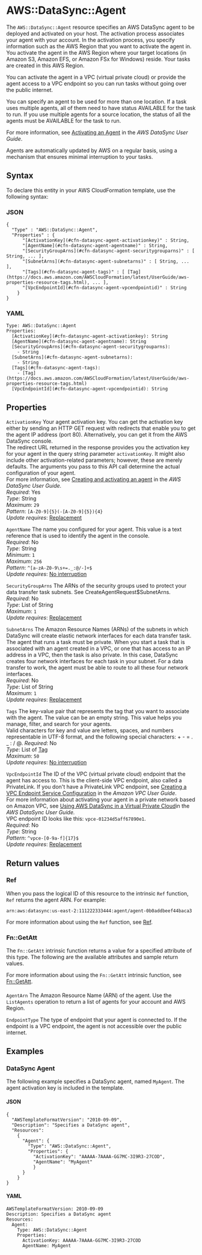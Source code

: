 # AWS::DataSync::Agent<a name="aws-resource-datasync-agent"></a>

The `AWS::DataSync::Agent` resource specifies an AWS DataSync agent to be deployed and activated on your host\. The activation process associates your agent with your account\. In the activation process, you specify information such as the AWS Region that you want to activate the agent in\. You activate the agent in the AWS Region where your target locations \(in Amazon S3, Amazon EFS, or Amazon FSx for Windows\) reside\. Your tasks are created in this AWS Region\.

You can activate the agent in a VPC \(virtual private cloud\) or provide the agent access to a VPC endpoint so you can run tasks without going over the public internet\.

You can specify an agent to be used for more than one location\. If a task uses multiple agents, all of them need to have status AVAILABLE for the task to run\. If you use multiple agents for a source location, the status of all the agents must be AVAILABLE for the task to run\. 

For more information, see [Activating an Agent](https://docs.aws.amazon.com/datasync/latest/userguide/activating-agent.html) in the *AWS DataSync User Guide*\.

Agents are automatically updated by AWS on a regular basis, using a mechanism that ensures minimal interruption to your tasks\.



## Syntax<a name="aws-resource-datasync-agent-syntax"></a>

To declare this entity in your AWS CloudFormation template, use the following syntax:

### JSON<a name="aws-resource-datasync-agent-syntax.json"></a>

```
{
  "Type" : "AWS::DataSync::Agent",
  "Properties" : {
      "[ActivationKey](#cfn-datasync-agent-activationkey)" : String,
      "[AgentName](#cfn-datasync-agent-agentname)" : String,
      "[SecurityGroupArns](#cfn-datasync-agent-securitygrouparns)" : [ String, ... ],
      "[SubnetArns](#cfn-datasync-agent-subnetarns)" : [ String, ... ],
      "[Tags](#cfn-datasync-agent-tags)" : [ [Tag](https://docs.aws.amazon.com/AWSCloudFormation/latest/UserGuide/aws-properties-resource-tags.html), ... ],
      "[VpcEndpointId](#cfn-datasync-agent-vpcendpointid)" : String
    }
}
```

### YAML<a name="aws-resource-datasync-agent-syntax.yaml"></a>

```
Type: AWS::DataSync::Agent
Properties: 
  [ActivationKey](#cfn-datasync-agent-activationkey): String
  [AgentName](#cfn-datasync-agent-agentname): String
  [SecurityGroupArns](#cfn-datasync-agent-securitygrouparns): 
    - String
  [SubnetArns](#cfn-datasync-agent-subnetarns): 
    - String
  [Tags](#cfn-datasync-agent-tags): 
    - [Tag](https://docs.aws.amazon.com/AWSCloudFormation/latest/UserGuide/aws-properties-resource-tags.html)
  [VpcEndpointId](#cfn-datasync-agent-vpcendpointid): String
```

## Properties<a name="aws-resource-datasync-agent-properties"></a>

`ActivationKey`  <a name="cfn-datasync-agent-activationkey"></a>
Your agent activation key\. You can get the activation key either by sending an HTTP GET request with redirects that enable you to get the agent IP address \(port 80\)\. Alternatively, you can get it from the AWS DataSync console\.  
The redirect URL returned in the response provides you the activation key for your agent in the query string parameter `activationKey`\. It might also include other activation\-related parameters; however, these are merely defaults\. The arguments you pass to this API call determine the actual configuration of your agent\.  
For more information, see [Creating and activating an agent](https://docs.aws.amazon.com/datasync/latest/userguide/activating-agent.html) in the *AWS DataSync User Guide\.*   
*Required*: Yes  
*Type*: String  
*Maximum*: `29`  
*Pattern*: `[A-Z0-9]{5}(-[A-Z0-9]{5}){4}`  
*Update requires*: [Replacement](https://docs.aws.amazon.com/AWSCloudFormation/latest/UserGuide/using-cfn-updating-stacks-update-behaviors.html#update-replacement)

`AgentName`  <a name="cfn-datasync-agent-agentname"></a>
The name you configured for your agent\. This value is a text reference that is used to identify the agent in the console\.  
*Required*: No  
*Type*: String  
*Minimum*: `1`  
*Maximum*: `256`  
*Pattern*: `^[a-zA-Z0-9\s+=._:@/-]+$`  
*Update requires*: [No interruption](https://docs.aws.amazon.com/AWSCloudFormation/latest/UserGuide/using-cfn-updating-stacks-update-behaviors.html#update-no-interrupt)

`SecurityGroupArns`  <a name="cfn-datasync-agent-securitygrouparns"></a>
The ARNs of the security groups used to protect your data transfer task subnets\. See CreateAgentRequest$SubnetArns\.  
*Required*: No  
*Type*: List of String  
*Maximum*: `1`  
*Update requires*: [Replacement](https://docs.aws.amazon.com/AWSCloudFormation/latest/UserGuide/using-cfn-updating-stacks-update-behaviors.html#update-replacement)

`SubnetArns`  <a name="cfn-datasync-agent-subnetarns"></a>
The Amazon Resource Names \(ARNs\) of the subnets in which DataSync will create elastic network interfaces for each data transfer task\. The agent that runs a task must be private\. When you start a task that is associated with an agent created in a VPC, or one that has access to an IP address in a VPC, then the task is also private\. In this case, DataSync creates four network interfaces for each task in your subnet\. For a data transfer to work, the agent must be able to route to all these four network interfaces\.  
*Required*: No  
*Type*: List of String  
*Maximum*: `1`  
*Update requires*: [Replacement](https://docs.aws.amazon.com/AWSCloudFormation/latest/UserGuide/using-cfn-updating-stacks-update-behaviors.html#update-replacement)

`Tags`  <a name="cfn-datasync-agent-tags"></a>
The key\-value pair that represents the tag that you want to associate with the agent\. The value can be an empty string\. This value helps you manage, filter, and search for your agents\.  
Valid characters for key and value are letters, spaces, and numbers representable in UTF\-8 format, and the following special characters: \+ \- = \. \_ : / @\. 
*Required*: No  
*Type*: List of [Tag](https://docs.aws.amazon.com/AWSCloudFormation/latest/UserGuide/aws-properties-resource-tags.html)  
*Maximum*: `50`  
*Update requires*: [No interruption](https://docs.aws.amazon.com/AWSCloudFormation/latest/UserGuide/using-cfn-updating-stacks-update-behaviors.html#update-no-interrupt)

`VpcEndpointId`  <a name="cfn-datasync-agent-vpcendpointid"></a>
The ID of the VPC \(virtual private cloud\) endpoint that the agent has access to\. This is the client\-side VPC endpoint, also called a PrivateLink\. If you don't have a PrivateLink VPC endpoint, see [Creating a VPC Endpoint Service Configuration](https://docs.aws.amazon.com/vpc/latest/userguide/endpoint-service.html#create-endpoint-service) in the *Amazon VPC User Guide*\.  
For more information about activating your agent in a private network based on Amazon VPC, see [Using AWS DataSync in a Virtual Private Cloud](https://docs.aws.amazon.com/datasync/latest/userguide/datasync-in-vpc.html)in the *AWS DataSync User Guide\.*  
VPC endpoint ID looks like this: `vpce-01234d5aff67890e1`\.  
*Required*: No  
*Type*: String  
*Pattern*: `^vpce-[0-9a-f]{17}$`  
*Update requires*: [Replacement](https://docs.aws.amazon.com/AWSCloudFormation/latest/UserGuide/using-cfn-updating-stacks-update-behaviors.html#update-replacement)

## Return values<a name="aws-resource-datasync-agent-return-values"></a>

### Ref<a name="aws-resource-datasync-agent-return-values-ref"></a>

When you pass the logical ID of this resource to the intrinsic `Ref` function, `Ref` returns the agent ARN\. For example:

`arn:aws:datasync:us-east-2:111222333444:agent/agent-0b0addbeef44baca3`

For more information about using the `Ref` function, see [Ref](https://docs.aws.amazon.com/AWSCloudFormation/latest/UserGuide/intrinsic-function-reference-ref.html)\.

### Fn::GetAtt<a name="aws-resource-datasync-agent-return-values-fn--getatt"></a>

The `Fn::GetAtt` intrinsic function returns a value for a specified attribute of this type\. The following are the available attributes and sample return values\.

For more information about using the `Fn::GetAtt` intrinsic function, see [Fn::GetAtt](https://docs.aws.amazon.com/AWSCloudFormation/latest/UserGuide/intrinsic-function-reference-getatt.html)\.

#### <a name="aws-resource-datasync-agent-return-values-fn--getatt-fn--getatt"></a>

`AgentArn`  <a name="AgentArn-fn::getatt"></a>
The Amazon Resource Name \(ARN\) of the agent\. Use the `ListAgents` operation to return a list of agents for your account and AWS Region\.

`EndpointType`  <a name="EndpointType-fn::getatt"></a>
The type of endpoint that your agent is connected to\. If the endpoint is a VPC endpoint, the agent is not accessible over the public internet\.

## Examples<a name="aws-resource-datasync-agent--examples"></a>



### DataSync Agent<a name="aws-resource-datasync-agent--examples--DataSync_Agent"></a>

The following example specifies a DataSync agent, named `MyAgent`\. The agent activation key is included in the template\.

#### JSON<a name="aws-resource-datasync-agent--examples--DataSync_Agent--json"></a>

```
{
  "AWSTemplateFormatVersion": "2010-09-09",
  "Description": "Specifies a DataSync agent",
  "Resources": 
    {
      "Agent": {
        "Type": "AWS::DataSync::Agent",
        "Properties": {
          "ActivationKey": "AAAAA-7AAAA-GG7MC-3I9R3-27COD",
          "AgentName": "MyAgent"
          }
      }
    }
}
```

#### YAML<a name="aws-resource-datasync-agent--examples--DataSync_Agent--yaml"></a>

```
AWSTemplateFormatVersion: 2010-09-09
Description: Specifies a DataSync agent
Resources:
  Agent:
    Type: AWS::DataSync::Agent
    Properties:
      ActivationKey: AAAAA-7AAAA-GG7MC-3I9R3-27COD
      AgentName: MyAgent
```